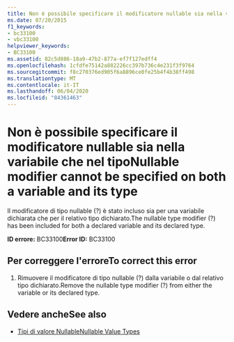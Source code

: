 ```yaml
---
title: Non è possibile specificare il modificatore nullable sia nella variabile che nel tipo
ms.date: 07/20/2015
f1_keywords:
- bc33100
- vbc33100
helpviewer_keywords:
- BC33100
ms.assetid: 82c5d886-18a9-47b2-877a-ef7f127edff4
ms.openlocfilehash: 1cfdfe75142a882226cc397b736c4e231f3f9764
ms.sourcegitcommit: f8c270376ed905f6a8896ce0fe25b4f4b38ff498
ms.translationtype: MT
ms.contentlocale: it-IT
ms.lasthandoff: 06/04/2020
ms.locfileid: "84361463"
---
```

# <a name="nullable-modifier-cannot-be-specified-on-both-a-variable-and-its-type"></a><span data-ttu-id="933f7-102">Non è possibile specificare il modificatore nullable sia nella variabile che nel tipo</span><span class="sxs-lookup"><span data-stu-id="933f7-102">Nullable modifier cannot be specified on both a variable and its type</span></span>
<span data-ttu-id="933f7-103">Il modificatore di tipo nullable (?) è stato incluso sia per una variabile dichiarata che per il relativo tipo dichiarato.</span><span class="sxs-lookup"><span data-stu-id="933f7-103">The nullable type modifier (?) has been included for both a declared variable and its declared type.</span></span>  
  
 <span data-ttu-id="933f7-104">**ID errore:** BC33100</span><span class="sxs-lookup"><span data-stu-id="933f7-104">**Error ID:** BC33100</span></span>  
  
## <a name="to-correct-this-error"></a><span data-ttu-id="933f7-105">Per correggere l'errore</span><span class="sxs-lookup"><span data-stu-id="933f7-105">To correct this error</span></span>  
  
1. <span data-ttu-id="933f7-106">Rimuovere il modificatore di tipo nullable (?) dalla variabile o dal relativo tipo dichiarato.</span><span class="sxs-lookup"><span data-stu-id="933f7-106">Remove the nullable type modifier (?) from either the variable or its declared type.</span></span>  
  
## <a name="see-also"></a><span data-ttu-id="933f7-107">Vedere anche</span><span class="sxs-lookup"><span data-stu-id="933f7-107">See also</span></span>

- [<span data-ttu-id="933f7-108">Tipi di valore Nullable</span><span class="sxs-lookup"><span data-stu-id="933f7-108">Nullable Value Types</span></span>](../programming-guide/language-features/data-types/nullable-value-types.md)

